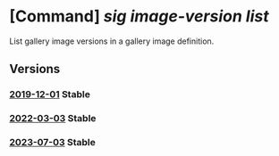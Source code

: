 # [Command] _sig image-version list_

List gallery image versions in a gallery image definition.

## Versions

### [2019-12-01](/Resources/mgmt-plane/L3N1YnNjcmlwdGlvbnMve30vcmVzb3VyY2Vncm91cHMve30vcHJvdmlkZXJzL21pY3Jvc29mdC5jb21wdXRlL2dhbGxlcmllcy97fS9pbWFnZXMve30vdmVyc2lvbnM=/2019-12-01.xml) **Stable**

<!-- mgmt-plane /subscriptions/{}/resourcegroups/{}/providers/microsoft.compute/galleries/{}/images/{}/versions 2019-12-01 -->

### [2022-03-03](/Resources/mgmt-plane/L3N1YnNjcmlwdGlvbnMve30vcmVzb3VyY2Vncm91cHMve30vcHJvdmlkZXJzL21pY3Jvc29mdC5jb21wdXRlL2dhbGxlcmllcy97fS9pbWFnZXMve30vdmVyc2lvbnM=/2022-03-03.xml) **Stable**

<!-- mgmt-plane /subscriptions/{}/resourcegroups/{}/providers/microsoft.compute/galleries/{}/images/{}/versions 2022-03-03 -->

### [2023-07-03](/Resources/mgmt-plane/L3N1YnNjcmlwdGlvbnMve30vcmVzb3VyY2Vncm91cHMve30vcHJvdmlkZXJzL21pY3Jvc29mdC5jb21wdXRlL2dhbGxlcmllcy97fS9pbWFnZXMve30vdmVyc2lvbnM=/2023-07-03.xml) **Stable**

<!-- mgmt-plane /subscriptions/{}/resourcegroups/{}/providers/microsoft.compute/galleries/{}/images/{}/versions 2023-07-03 -->
